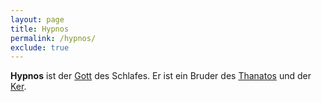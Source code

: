 ```yaml
---
layout: page
title: Hypnos
permalink: /hypnos/
exclude: true
---
```


**Hypnos** ist der [Gott](/goetter/) des Schlafes. Er ist ein Bruder des [Thanatos](/thanatos/) und der [Ker](/ker/).
